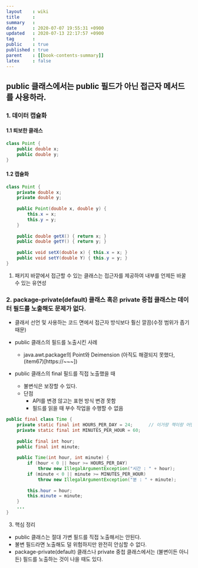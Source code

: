 ```yaml
---
layout    : wiki
title     : 
summary   : 
date      : 2020-07-07 19:55:31 +0900
updated   : 2020-07-13 22:17:57 +0900
tag       : 
public    : true
published : true
parent    : [[book-contents-summary]]
latex     : false
---
```


## public 클래스에서는 public 필드가 아닌 접근자 메서드를 사용하라.

### 1. 데이터 캡슐화

#### 1.1 퇴보한 클래스
```java
class Point {
	public double x;
	public double y;
}
```

#### 1.2 캡슐화

```java
class Point {
	private double x;
	private double y;
	
	public Point(double x, double y) {
		this.x = x;
		this.y = y;
	}
	
	public double getX() { return x; }
	public double getY() { return y; }
	
	public void setX(double x) { this.x = x; }
	public void setY(double Y) { this.y = y; }
}
```

1. 패키지 바깥에서 접근할 수 있는 클래스는 접근자를 제공하여 내부를 언제든 바꿀 수 있는 유연성

### 2. package-private(default) 클래스 혹은 private 중첩 클래스는 데이터 필드를 노출해도 문제가 없다.

 - 클래서 선언 및 사용하는 코드 면에서 접근자 방식보다 훨신 깔끔(수정 범위가 좁기 때문)
 - public 클래스의 필드를 노출시킨 사례
	- java.awt.package의 Point와 Deimension (아직도 해결되지 못했다, (item67)[https://~~~])

- public 클래스의 final 필드를 직접 노출했을 때
	- 불변식은 보장할 수 있다.
	- 단점
		- API를 변경 않고는 표현 방식 변경 못함
		- 필드를 읽을 때 부수 작업을 수행할 수 없음

```java
public final class Time {
	private static final int HOURS_PER_DAY = 24;      // 이거랑 책이랑 어떤게 가독성이 높은지, 더 많이 쓰이는지
	private static final int MINUTES_PER_HOUR = 60;
	
	public final int hour;
	public final int minute;
	
	public Time(int hour, int minute) {
		if (hour < 0 || hour >= HOURS_PER_DAY)
			throw new IllegalArgumentException("시간 : " + hour);
		if (minute < 0 || minute >= MINUTES_PER_HOUR)
			throw new IllegalArgumentException("분 : " + minute);
			
		this.hour = hour;
		this.minute = minute;
	}
	...
}
```

3. 핵심 정리
- public 클래스는 절대 가변 필드를 직접 노출해서는 안된다.
- 불변 필드라면 노출해도 덜 위험하지만 완전히 안심할 수 없다.
- package-private(default) 클래스나 private 중첩 클래스에서는 (불변이든 아니든) 필드를 노출하는 것이 나을 때도 있다.


